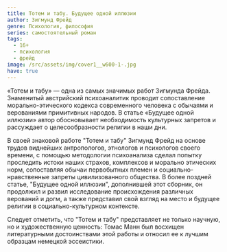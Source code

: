 ```yaml
---
title: Тотем и табу. Будущее одной иллюзии
author: Зигмунд Фрейд
genre: Психология, философия
series: самостоятельный роман
tags:
  - 16+
  - психология
  - фрейд
image: /src/assets/img/cover1__w600-1-.jpg
have: true
---
```

«Тотем и табу» — одна из самых значимых работ Зигмунда Фрейда. Знаменитый австрийский психоаналитик проводит сопоставление морально-этического кодекса современного человека с обычаями и верованиями примитивных народов. В статье «Будущее одной иллюзии» автор обосновывает необходимость культурных запретов и рассуждает о целесообразности религии в наши дни.



В своей знаковой работе "Тотем и табу" Зигмунд Фрейд на основе трудов виднейших антропологов, этнологов и психологов своего времени, с помощью методологии психоанализа сделал попытку проследить истоки наших страхов, комплексов и морально этических норм, сопоставляя обычаи первобытных племен и социально-нравственные запреты цивилизованного общества. В более поздней статье, "Будущее одной иллюзии", дополнившей этот сборник, он продолжил и развил исследование происхождения различных верований и догм, а также представил свой взгляд на место и будущее религии в социально-культурном контексте.



Следует отметить, что "Тотем и табу" представляет не только научную, но и художественную ценность: Томас Манн был восхищен литературными достоинствами этой работы и относил ее к лучшим образцам немецкой эссеистики.
